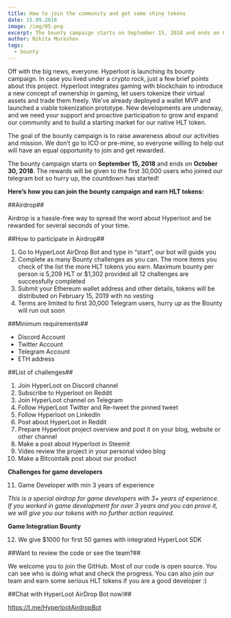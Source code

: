 ```yaml
---
title: How to join the community and get some shiny tokens
date: 15.09.2018
image: /img/05.png
excerpt: The bounty campaign starts on September 15, 2018 and ends on October 30, 2018. The rewards will be given to the first 30,000 users who joined our telegram bot so hurry up, the countdown has started!
author: Nikita Murashov
tags:
  - bounty
---
```


Off with the big news, everyone. Hyperloot is launching its bounty campaign. In case you lived under a crypto rock, just a few brief points about this project. Hyperloot integrates gaming with blockchain to introduce a new concept of ownership in gaming, let users tokenize their virtual assets and trade them freely. We’ve already deployed a wallet MVP and launched a viable tokenization prototype. New developments are underway, and we need your support and proactive participation to grow and expand our community and to build a starting market for our native HLT token.

The goal of the bounty campaign is to raise awareness about our activities and mission. We don’t go to ICO or pre-mine, so everyone willing to help out will have an equal opportunity to join and get rewarded.

The bounty campaign starts on **September 15, 2018** and ends on **October 30, 2018**. The rewards will be given to the first 30,000 users who joined our telegram bot so hurry up, the countdown has started!

**Here’s how you can join the bounty campaign and earn HLT tokens:**


##Airdrop##

Airdrop is a hassle-free way to spread the word about Hyperloot and be rewarded for several seconds of your time.

##How to participate in Airdrop##

1. Go to HyperLoot AirDrop Bot and type in “start”, our bot will guide you
2. Complete as many Bounty challenges as you can. The more items you check of the list the more HLT tokens you earn. Maximum bounty per person is 5,209 HLT or $1,302 provided all 12 challenges are successfully completed
3. Submit your Ethereum wallet address and other details, tokens will be distributed on February 15, 2019 with no vesting
4. Terms are limited to first 30,000 Telegram users, hurry up as the Bounty will run out soon

##Minimum requirements##

* Discord Account
* Twitter Account
* Telegram Account
* ETH address

##List of challenges##

1. Join HyperLoot on Discord channel
2. Subscribe to Hyperloot on Reddit
3. Join HyperLoot channel on Telegram
4. Follow HyperLoot Twitter and Re-tweet the pinned tweet
5. Follow Hyperloot on LinkedIn
6. Post about HyperLoot in Reddit
7. Prepare Hyperloot project overview and post it on your blog, website or other channel
8. Make a post about Hyperloot in Steemit
9. Video review the project in your personal video blog
10. Make a Bitcointalk post about our product

**Challenges for game developers**

11. Game Developer with min 3 years of experience

*This is a special airdrop for game developers with 3+ years of experience. If you worked in game development for over 3 years and you can prove it, we will give you our tokens with no further action required.*

**Game Integration Bounty**

12. We give $1000 for first 50 games with integrated HyperLoot SDK

##Want to review the code or see the team?##

We welcome you to join the GitHub. Most of our code is open source. You can see who is doing what and check the progress. You can also join our team and earn some serious HLT tokens if you are a good developer :)

##Chat with HyperLoot AirDrop Bot now!##

https://t.me/HyperlootAirdropBot



